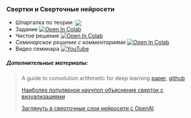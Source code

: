 ### Свертки и Сверточные нейросети

- Шпаргалка по теории: <a href="https://kirili4ik.notion.site/2-dd81565d22144057a8866e918d72ce12">
      <img align="center" src="https://img.shields.io/badge/Notion-000000?logo=notion&logoColor=white"/>
  </a>
- Задание [![Open In Colab](https://colab.research.google.com/assets/colab-badge.svg)](https://colab.research.google.com/github/kirili4ik/iad-deep-learning/blob/premium/2021/seminars/sem02/sem02_task.ipynb)
- Чистое решение [![Open In Colab](https://colab.research.google.com/assets/colab-badge.svg)](https://colab.research.google.com/github/kirili4ik/iad-deep-learning/blob/premium/2021/seminars/sem02/sem02_solution.ipynb)
- _Семинарское решение с комментариями_ [![Open In Colab](https://colab.research.google.com/assets/colab-badge.svg)](https://colab.research.google.com/github/kirili4ik/iad-deep-learning/blob/premium/2021/seminars/sem02/sem02_solved_with_comments.ipynb)
- Видео семинара [![YouTube](https://img.shields.io/badge/YouTube-FF0000?logo=youtube&logoColor=white)](https://www.youtube.com/watch?v=RXTq3ug4f00&list=PLEwK9wdS5g0qa3PIhR6HBDJD_QnrfP8Ei)


##### Дополнительные материалы:
> A guide to convolution arithmetic for deep learning [paper](https://arxiv.org/abs/1603.07285), [github](https://github.com/vdumoulin/conv_arithmetic)
>
> [Наиболее популярное научпоп объяснение сверток с визуализациями](https://towardsdatascience.com/convolutional-neural-networks-explained-9cc5188c4939)
>
> [Заглянуть в сверточные слои нейросети с OpenAI](https://microscope.openai.com/)
